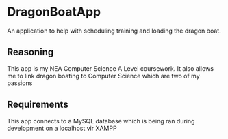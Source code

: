 # DragonBoatApp
An application to help with scheduling training and loading the dragon boat.

## Reasoning

This app is my NEA Computer Science A Level coursework. It also allows me to link dragon boating to Computer Science which are two of my passions
 
 ## Requirements
 
 This app connects to a MySQL database which is being ran during development on a localhost vir XAMPP
